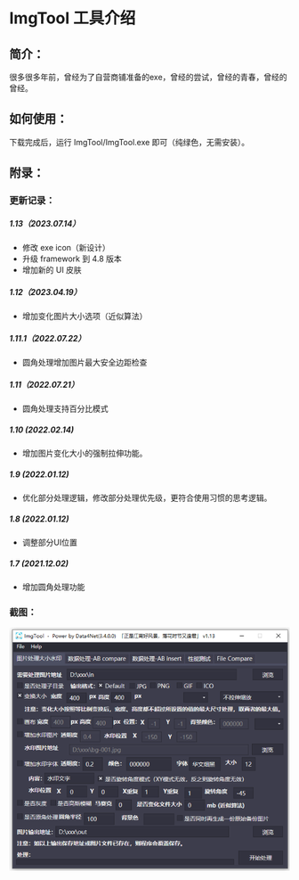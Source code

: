 # ImgTool 工具介绍

## 简介：

很多很多年前，曾经为了自营商铺准备的exe，曾经的尝试，曾经的青春，曾经的曾经。

## 如何使用：
下载完成后，运行 ImgTool/ImgTool.exe 即可（纯绿色，无需安装）。

## 附录：

### 更新记录：

##### 1.13（2023.07.14）
* 修改 exe icon（新设计）
* 升级 framework 到 4.8 版本
* 增加新的 UI 皮肤

##### 1.12（2023.04.19）
* 增加变化图片大小选项（近似算法）

##### 1.11.1（2022.07.22）
* 圆角处理增加图片最大安全边距检查

##### 1.11（2022.07.21）
* 圆角处理支持百分比模式

##### 1.10 (2022.02.14)
* 增加图片变化大小的强制拉伸功能。

##### 1.9 (2022.01.12)
* 优化部分处理逻辑，修改部分处理优先级，更符合使用习惯的思考逻辑。

##### 1.8 (2022.01.12)
* 调整部分UI位置

##### 1.7 (2021.12.02)
* 增加圆角处理功能

### 截图：
![doc_image](images/doc_img01.png)
